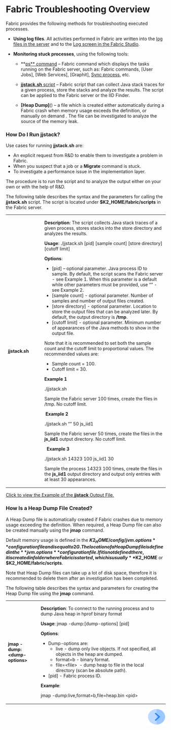 # Fabric Troubleshooting Overview

Fabric provides the following methods for troubleshooting executed processes.

- **Using log files**. All activities performed in Fabric are written into the [log files in the server](/articles/21_Fabric_troubleshooting/02_Fabric_troubleshooting_log_files.md) and to the [Log screen in the Fabric Studio](/articles/13_LUDB_viewer_and_studio_debug_capabilities/02_fabric_studio_log_files.md).
- **Monitoring stuck processes**, using the following tools:

  - **[ps** command](/articles/02_fabric_architecture/04_fabric_commands.md#ps-and-kill-commands) – Fabric command which displays the tasks running on the Fabric server, such as: Fabric commands, [User Jobs], [Web Services], [Graphit], [Sync process](/k2view-academy/K2View-Academy/blob/KB_DROP1_19_Fabric_Architecture_Tali/articles/14_sync_LU_instance/01_sync_LUI_overview.md), etc.

  - [**jjstack.sh** script](<!--/articles/21_Fabric_troubleshooting/sub-section below-->) – Fabric script that can collect Java stack traces for a given process, store the stacks and analyze the results. The script can be applied to the Fabric server or the IID Finder. 

  - **[Heap Dump]**(<!--/articles/21_Fabric_troubleshooting/sub-section below-->) – a file which is created either automatically during a Fabric crash when memory usage exceeds the definition, or manually on demand . The file can be investigated to analyze the source of the memory leak.

    

### How Do I Run jjstack?

Use cases for running **jjstack.sh** are:

- An explicit request from R&D to enable them to investigate a problem in Fabric.
- When you suspect that a job or a **Migrate** command is stuck.
- To investigate a performance issue in the implementation layer.

The procedure is to run the script and to analyze the output either on your own or with the help of R&D.

The following table describes the syntax and the parameters for calling the **jjstack.sh** script. The script is located under **$K2_HOME/fabric/scripts** in the Fabric server.

<table>
<tbody>
<tr>
<td width="150px">
<p><strong>jjstack.sh</strong></p>
</td>
<td width="750px">
<p><strong>Description</strong>: The script collects Java stack traces of a given process, stores stacks into the store directory and analyzes the results.</p>
<p><strong>Usage</strong>: ./jjstack.sh [pid] [sample count] [store directory] [cutoff limit]</p>
<p><strong>Options</strong>:</p>
<ul>
<li>[pid] &ndash; optional parameter. Java process ID to sample. By default, the script scans the Fabric server - see Example 1. When this parameter is a default while other parameters must be provided, use &ldquo;&rdquo; - see Example 2.</li>
<li>[sample count] - optional parameter. Number of samples and number of output files created.</li>
<li>[store directory] - optional parameter. Location to store the output files that can be analyzed later. By default, the output directory is <strong>/tmp</strong>.</li>
<li>[cutoff limit] - optional parameter. Minimum number of appearances of the Java methods to show in the output file.</li>
</ul>
<p>Note that it is recommended to set both the sample count and the cutoff limit to proportional values. The recommended values are:</p>
<ul>
<li>Sample count = 100.</li>
<li>Cutoff limit = 30.</li>
</ul>
<p><strong>Example 1</strong></p>
<p>./jjstack.sh &nbsp;</p>
<p>Sample the Fabric server 100 times, create the files in /tmp. No cutoff limit.</p>
<p>&nbsp;<strong>Example 2</strong></p>
<p>./jjstack.sh &ldquo;&rdquo; 50 js_iid1</p>
<p>Sample the Fabric server 50 times, create the files in the <strong>js_iid1</strong> output directory. No cutoff limit.</p>
<p>&nbsp;&nbsp;<strong>Example 3 </strong></p>
<p>./jjstack.sh 14323 100 js_iid1 30</p>
<p>Sample the process 14323 100 times, create the files in the <strong>js_iid1</strong> output directory and output only entries with at least 30 appearances.</p>
</td>
</tr>
</tbody>
</table>

[Click to view the Example of the **jjstack** Output File.](/articles/21_Fabric_troubleshooting/images/jjstack.out)



### How Is a Heap Dump File Created?

A Heap Dump file is automatically created if Fabric crashes due to memory usage exceeding the definition. When required, a Heap Dump file can also be created manually using the **jmap** command. 

Default memory usage is defined in the **$K2_HOME/config/ jvm.options** configuration file and is equal to 2G.  The location of a Heap Dump file is defined in the **jvm.options** configuration file. If it is not defined there, it is created in folder where Fabric is started, which is usually **$K2_HOME** or **$K2_HOME/fabric/scripts**. 

Note that Heap Dump files can take up a lot of disk space, therefore it is recommended to delete them after an investigation has been completed.

The following table describes the syntax and parameters for creating the Heap Dump file using the **jmap** command. 

<table>
<tbody>
<tr>
<td width="150px">
<p><strong>jmap -dump:&lt;dump-options&gt;</strong></p>
</td>
<td width="750px">
<p><strong>Description</strong>: To connect to the running process and to dump Java heap in hprof binary format</p>
<p><strong>Usage</strong>: jmap -dump:[dump-options] [pid]</p>
<p><strong>Options</strong>:</p>
<ul>
<li>Dump-options are:
<ul>
<li>live - dump only live objects. If not specified, all objects in the heap are dumped.</li>
<li>format=b - binary format.</li>
<li>file=&lt;file&gt; &nbsp;- dump heap to file in the local directory (scan be absolute path).</li>
</ul>
</li>
<li>[pid] - Fabric process ID.</li>
</ul>
<p><strong>Example</strong>:</p>
<p>jmap -dump:live,format=b,file=heap.bin &lt;pid&gt; &nbsp;</p>
</td>
</tr>
</tbody>
</table>

[<img align="right" width="60" height="54" src="/articles/images/Next.png">](/articles/21_Fabric_troubleshooting/02_Fabric_troubleshooting_log_files.md)